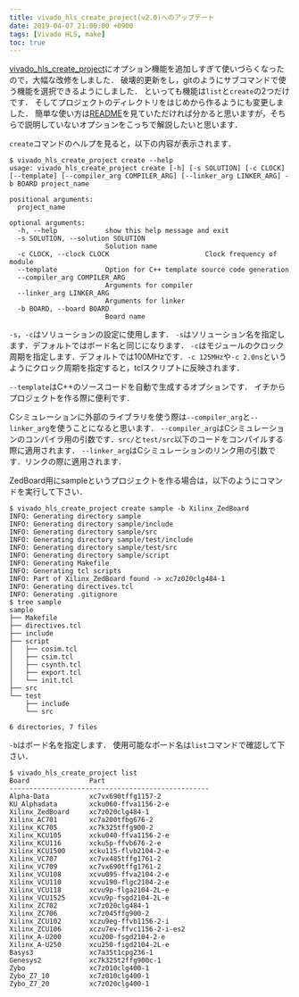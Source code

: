 ```yaml
---
title: vivado_hls_create_project(v2.0)へのアップデート
date: 2019-04-07 21:00:00 +0900
tags: [Vivado HLS, make]
toc: true
---
```


[vivado_hls_create_project](https://github.com/Kenta11/vivado_hls_create_project)にオプション機能を追加しすぎて使いづらくなったので，大幅な改修をしました．
破壊的更新をし，gitのようにサブコマンドで使う機能を選択できるようにしました．
といっても機能は`list`と`create`の2つだけです．
そしてプロジェクトのディレクトリをはじめから作るようにも変更しました．
簡単な使い方は[README](https://github.com/Kenta11/vivado_hls_create_project/README.md)を見ていただければ分かると思いますが，そちらで説明していないオプションをこっちで解説したいと思います．

`create`コマンドのヘルプを見ると，以下の内容が表示されます．

```
$ vivado_hls_create_project create --help
usage: vivado_hls_create_project create [-h] [-s SOLUTION] [-c CLOCK] [--template] [--compiler_arg COMPILER_ARG] [--linker_arg LINKER_ARG] -b BOARD project_name

positional arguments:
  project_name

optional arguments:
  -h, --help            show this help message and exit
  -s SOLUTION, --solution SOLUTION
                        Solution name
  -c CLOCK, --clock CLOCK                        Clock frequency of module
  --template            Option for C++ template source code generation
  --compiler_arg COMPILER_ARG
                        Arguments for compiler
  --linker_arg LINKER_ARG
                        Arguments for linker
  -b BOARD, --board BOARD
                        Board name
```

`-s`，`-c`はソリューションの設定に使用します．
`-s`はソリューション名を指定します．デフォルトではボード名と同じになります．
`-c`はモジュールのクロック周期を指定します．デフォルトでは100MHzです．`-c 125MHz`や`-c 2.0ns`というようにクロック周期を指定すると，tclスクリプトに反映されます．

`--template`はC++のソースコードを自動で生成するオプションです．
イチからプロジェクトを作る際に便利です．

Cシミュレーションに外部のライブラリを使う際は`--compiler_arg`と`--linker_arg`を使うことになると思います．
`--compiler_arg`はCシミュレーションのコンパイラ用の引数です．`src/`と`test/src`以下のコードをコンパイルする際に適用されます．
`--linker_arg`はCシミュレーションのリンク用の引数です．リンクの際に適用されます．

ZedBoard用にsampleというプロジェクトを作る場合は，以下のようにコマンドを実行して下さい．

```
$ vivado_hls_create_project create sample -b Xilinx_ZedBoard
INFO: Generating directory sample
INFO: Generating directory sample/include
INFO: Generating directory sample/src
INFO: Generating directory sample/test/include
INFO: Generating directory sample/test/src
INFO: Generating directory sample/script
INFO: Generating Makefile
INFO: Generating tcl scripts
INFO: Part of Xilinx_ZedBoard found -> xc7z020clg484-1
INFO: Generating directives.tcl
INFO: Generating .gitignore
$ tree sample
sample
├── Makefile
├── directives.tcl
├── include
├── script
│   ├── cosim.tcl
│   ├── csim.tcl
│   ├── csynth.tcl
│   ├── export.tcl
│   └── init.tcl
├── src
└── test
    ├── include
    └── src

6 directories, 7 files
```

`-b`はボード名を指定します．
使用可能なボード名は`list`コマンドで確認して下さい．

```
$ vivado_hls_create_project list
Board               Part
--------------------------------------------------
Alpha-Data          xc7vx690tffg1157-2
KU_Alphadata        xcku060-ffva1156-2-e
Xilinx_ZedBoard     xc7z020clg484-1
Xilinx_AC701        xc7a200tfbg676-2
Xilinx_KC705        xc7k325tffg900-2
Xilinx_KCU105       xcku040-ffva1156-2-e
Xilinx_KCU116       xcku5p-ffvb676-2-e
Xilinx_KCU1500      xcku115-flvb2104-2-e
Xilinx_VC707        xc7vx485tffg1761-2
Xilinx_VC709        xc7vx690tffg1761-2
Xilinx_VCU108       xcvu095-ffva2104-2-e
Xilinx_VCU110       xcvu190-flgc2104-2-e
Xilinx_VCU118       xcvu9p-flga2104-2L-e
Xilinx_VCU1525      xcvu9p-fsgd2104-2L-e
Xilinx_ZC702        xc7z020clg484-1
Xilinx_ZC706        xc7z045ffg900-2
Xilinx_ZCU102       xczu9eg-ffvb1156-2-i
Xilinx_ZCU106       xczu7ev-ffvc1156-2-i-es2
Xilinx_A-U200       xcu200-fsgd2104-2-e
Xilinx_A-U250       xcu250-figd2104-2L-e
Basys3              xc7a35t1cpg236-1
Genesys2            xc7k325t2ffg900c-1
Zybo                xc7z010clg400-1
Zybo_Z7_10          xc7z010clg400-1
Zybo_Z7_20          xc7z020clg400-1
```

